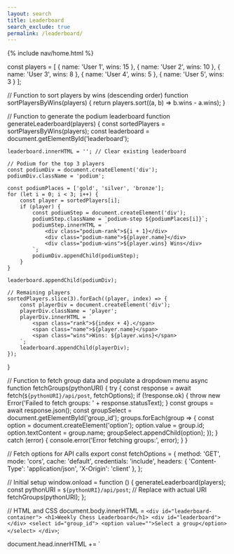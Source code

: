 ```yaml
---
layout: search 
title: Leaderboard 
search_exclude: true
permalink: /leaderboard/
---
```

{% include nav/home.html %}

const players = [
    { name: 'User 1', wins: 15 },
    { name: 'User 2', wins: 10 },
    { name: 'User 3', wins: 8 },
    { name: 'User 4', wins: 5 },
    { name: 'User 5', wins: 3 }
];

// Function to sort players by wins (descending order)
function sortPlayersByWins(players) {
    return players.sort((a, b) => b.wins - a.wins);
}

// Function to generate the podium leaderboard
function generateLeaderboard(players) {
    const sortedPlayers = sortPlayersByWins(players);
    const leaderboard = document.getElementById('leaderboard');

    leaderboard.innerHTML = ''; // Clear existing leaderboard

    // Podium for the top 3 players
    const podiumDiv = document.createElement('div');
    podiumDiv.className = 'podium';

    const podiumPlaces = ['gold', 'silver', 'bronze'];
    for (let i = 0; i < 3; i++) {
        const player = sortedPlayers[i];
        if (player) {
            const podiumStep = document.createElement('div');
            podiumStep.className = `podium-step ${podiumPlaces[i]}`;
            podiumStep.innerHTML = `
                <div class="podium-rank">${i + 1}</div>
                <div class="podium-name">${player.name}</div>
                <div class="podium-wins">${player.wins} Wins</div>
            `;
            podiumDiv.appendChild(podiumStep);
        }
    }

    leaderboard.appendChild(podiumDiv);

    // Remaining players
    sortedPlayers.slice(3).forEach((player, index) => {
        const playerDiv = document.createElement('div');
        playerDiv.className = 'player';
        playerDiv.innerHTML = `
            <span class="rank">${index + 4}.</span>
            <span class="name">${player.name}</span>
            <span class="wins">Wins: ${player.wins}</span>
        `;
        leaderboard.appendChild(playerDiv);
    });
}

// Function to fetch group data and populate a dropdown menu
async function fetchGroups(pythonURI) {
    try {
        const response = await fetch(`${pythonURI}/api/post`, fetchOptions);
        if (!response.ok) {
            throw new Error('Failed to fetch groups: ' + response.statusText);
        }
        const groups = await response.json();
        const groupSelect = document.getElementById('group_id');
        groups.forEach(group => {
            const option = document.createElement('option');
            option.value = group.id;
            option.textContent = group.name;
            groupSelect.appendChild(option);
        });
    } catch (error) {
        console.error('Error fetching groups:', error);
    }
}

// Fetch options for API calls
export const fetchOptions = {
    method: 'GET',
    mode: 'cors',
    cache: 'default',
    credentials: 'include',
    headers: {
        'Content-Type': 'application/json',
        'X-Origin': 'client'
    },
};

// Initial setup
window.onload = function () {
    generateLeaderboard(players);
    const pythonURI = `${pythonURI}/api/post`; // Replace with actual URI
    fetchGroups(pythonURI);
};

// HTML and CSS
document.body.innerHTML = `
    <div id="leaderboard-container">
        <h1>Weekly Chess Leaderboard</h1>
        <div id="leaderboard"></div>
        <select id="group_id">
            <option value="">Select a group</option>
        </select>
    </div>
`;

document.head.innerHTML += `
    <style>
        /* General Container Styling */
        #leaderboard-container {
            font-family: Arial, sans-serif;
            text-align: center;
            margin-top: 50px;
        }

        #leaderboard {
            display: flex;
            flex-direction: column;
            align-items: center;
            margin-top: 20px;
        }

        /* Podium Styling */
        .podium {
            display: flex;
            justify-content: center;
            align-items: flex-end;
            gap: 10px;
            margin-bottom: 20px;
            height: 200px;
        }

        .podium-step {
            width: 100px;
            text-align: center;
            color: white;
            font-weight: bold;
            padding: 10px;
            box-sizing: border-box;
        }

        .podium-step.gold {
            background-color: gold;
            height: 120px;
        }

        .podium-step.silver {
            background-color: silver;
            height: 100px;
        }

        .podium-step.bronze {
            background-color: #cd7f32;
            height: 80px;
        }

        .podium-rank {
            font-size: 24px;
        }

        .podium-name {
            margin: 10px 0;
        }

        .podium-wins {
            font-size: 14px;
        }

        /* Player List Styling */
        .player {
            display: flex;
            align-items: center;
            padding: 5px;
            border-bottom: 1px solid #ccc;
            width: 300px;
        }

        .rank {
            font-weight: bold;
            margin-right: 10px;
        }

        .name {
            flex: 1;
        }

        .wins {
            font-weight: bold;
        }
    </style>
`;
